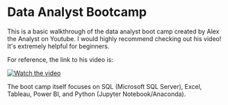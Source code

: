 # Data Analyst Bootcamp
This is a basic walkthrough of the data analyst boot camp created by Alex the Analyst on Youtube. 
I would highly recommend checking out his video! It's extremely helpful for beginners. 

For reference, the link to his video is: 

[![Watch the video](https://img.youtube.com/vi/rGx1QNdYzvs/maxresdefault.jpg)](https://youtu.be/rGx1QNdYzvs&list=PLUaB-1hjhk8FE_XZ87vPPSfHqb6OcM0cF&index=1)

The boot camp itself focuses on SQL (Microsoft SQL Server), Excel, Tableau, Power BI, and Python (Jupyter Notebook/Anaconda).


